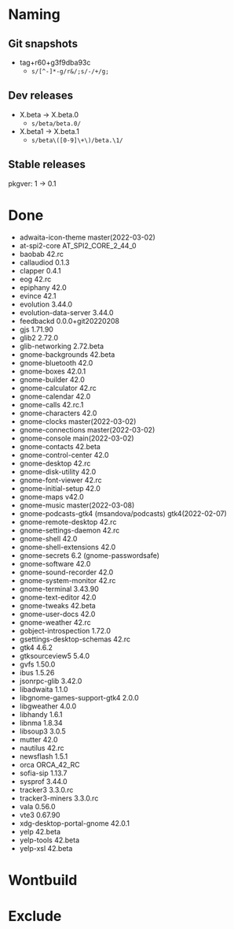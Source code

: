 # Naming
## Git snapshots
* tag+r60+g3f9dba93c
  * `s/[^-]*-g/r&/;s/-/+/g;`
## Dev releases
* X.beta -> X.beta.0
  * `s/beta/beta.0/`
* X.beta1 -> X.beta.1
  * `s/beta\([0-9]\+\)/beta.\1/`
## Stable releases
pkgver: 1 -> 0.1

# Done
- adwaita-icon-theme master(2022-03-02)
- at-spi2-core AT_SPI2_CORE_2_44_0
- baobab 42.rc
- callaudiod 0.1.3
- clapper 0.4.1
- eog 42.rc
- epiphany 42.0
- evince 42.1
- evolution 3.44.0
- evolution-data-server 3.44.0
- feedbackd 0.0.0+git20220208
- gjs 1.71.90
- glib2 2.72.0
- glib-networking 2.72.beta
- gnome-backgrounds 42.beta
- gnome-bluetooth 42.0
- gnome-boxes 42.0.1
- gnome-builder 42.0
- gnome-calculator 42.rc
- gnome-calendar 42.0
- gnome-calls 42.rc.1
- gnome-characters 42.0
- gnome-clocks master(2022-03-02)
- gnome-connections master(2022-03-02)
- gnome-console main(2022-03-02)
- gnome-contacts 42.beta
- gnome-control-center 42.0
- gnome-desktop 42.rc
- gnome-disk-utility 42.0
- gnome-font-viewer 42.rc
- gnome-initial-setup 42.0
- gnome-maps v42.0
- gnome-music master(2022-03-08)
- gnome-podcasts-gtk4 (msandova/podcasts) gtk4(2022-02-07)
- gnome-remote-desktop 42.rc
- gnome-settings-daemon 42.rc
- gnome-shell 42.0
- gnome-shell-extensions 42.0
- gnome-secrets 6.2 (gnome-passwordsafe)
- gnome-software 42.0
- gnome-sound-recorder 42.0
- gnome-system-monitor 42.rc
- gnome-terminal 3.43.90
- gnome-text-editor 42.0
- gnome-tweaks 42.beta
- gnome-user-docs 42.0
- gnome-weather 42.rc
- gobject-introspection 1.72.0
- gsettings-desktop-schemas 42.rc
- gtk4 4.6.2
- gtksourceview5 5.4.0
- gvfs 1.50.0
- ibus 1.5.26
- jsonrpc-glib 3.42.0
- libadwaita 1.1.0
- libgnome-games-support-gtk4 2.0.0
- libgweather 4.0.0
- libhandy 1.6.1
- libnma 1.8.34
- libsoup3 3.0.5
- mutter 42.0
- nautilus 42.rc
- newsflash 1.5.1
- orca ORCA_42_RC
- sofia-sip 1.13.7
- sysprof 3.44.0
- tracker3 3.3.0.rc
- tracker3-miners 3.3.0.rc
- vala 0.56.0
- vte3 0.67.90
- xdg-desktop-portal-gnome 42.0.1
- yelp 42.beta
- yelp-tools 42.beta
- yelp-xsl 42.beta

# Wontbuild

# Exclude
